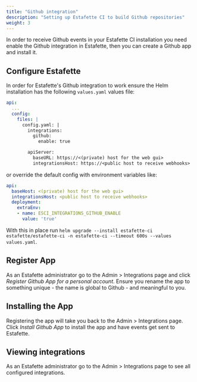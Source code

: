 ```yaml
---
title: "Github integration"
description: "Setting up Estafette CI to build Github repositories"
weight: 3
---
```


In order to receive Github events in your Estafette CI installation you need enable the Github integration in Estafette, then you can create a Github app and install it.

## Configure Estafette

In order for Estafette's Github integration to work ensure the Helm installation has the following `values.yaml` values file:

```yaml
api:
  ...
  config:
    files: |
      config.yaml: |
        integrations:
          github:
            enable: true

        apiServer:
          baseURL: https://<(private) host for the web gui>
          integrationsHost: https://<public host to receive webhooks>
```

or override the default config with environment variables like:

```yaml
api:
  baseHost: <(private) host for the web gui>
  integrationsHost: <public host to receive webhooks>
  deployment:
    extraEnv:
    - name: ESCI_INTEGRATIONS_GITHUB_ENABLE
      value: 'true'
```

With this in place run `helm upgrade --install estafette-ci estafette/estafette-ci -n estafette-ci --timeout 600s --values values.yaml`.

## Register App

As an Estafette administrator go to the Admin > Integrations page and click _Register Github App for a personal account_. Ensure you rename the app to something unique - the name is global to Github - and meaningful to you.

## Installing the App

Registering the app will take you back to the Admin > Integrations page. Click _Install Github App_ to install the app and have events get sent to Estafette.

## Viewing integrations

As an Estafette administrator go to the Admin > Integrations page to see all configured integrations.